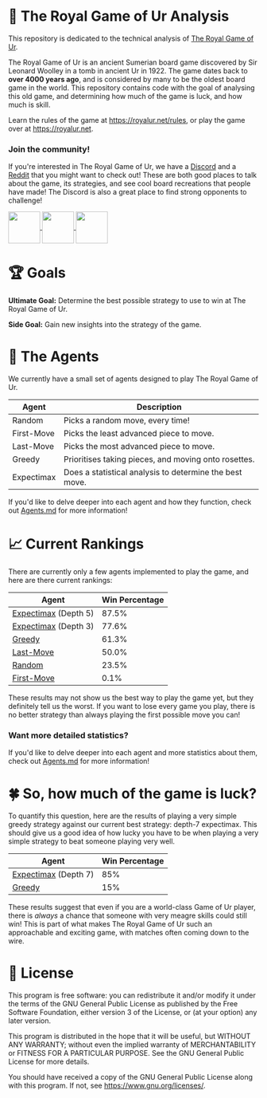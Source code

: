 # 🎲 The Royal Game of Ur Analysis
This repository is dedicated to the technical analysis of
[The Royal Game of Ur](https://en.wikipedia.org/wiki/Royal_Game_of_Ur).

The Royal Game of Ur is an ancient Sumerian board game discovered by Sir Leonard Woolley in a
tomb in ancient Ur in 1922. The game dates back to **over 4000 years ago**, and is considered
by many to be the oldest board game in the world. This repository contains code with the goal
of analysing this old game, and determining how much of the game is luck, and how much is skill.

Learn the rules of the game at https://royalur.net/rules, or play the game over at https://royalur.net.


### Join the community!
If you're interested in The Royal Game of Ur, we have a [Discord](https://discord.gg/Ea49VVru5N)
and a [Reddit](https://www.reddit.com/r/GameofUr/) that you might want to check out! These are
both good places to talk about the game, its strategies, and see cool board recreations that
people have made! The Discord is also a great place to find strong opponents to challenge!

<p float="left">
  <a href="https://discord.gg/Ea49VVru5N">
    <img src="https://royalur.net/res/discord.svg" height="64" valign="middle" />
  </a>
  <a href="https://www.reddit.com/r/GameofUr/">
    <img src="https://royalur.net/res/reddit.svg" height="64" valign="middle" />
  </a>
  <a href="https://royalur.net">
    <img src="https://royalur.net/favicon.png" height="64" valign="middle" />
  </a>
</p>


# 🏆 Goals
**Ultimate Goal:** Determine the best possible strategy to use to win at The Royal Game of Ur.

**Side Goal:** Gain new insights into the strategy of the game.


# 🤖 The Agents
We currently have a small set of agents designed to play The Royal Game of Ur.

| Agent       | Description |
| ----------- | -------------- |
| Random      | Picks a random move, every time! |
| First-Move  | Picks the least advanced piece to move. |
| Last-Move   | Picks the most advanced piece to move. |
| Greedy      | Prioritises taking pieces, and moving onto rosettes. |
| Expectimax  | Does a statistical analysis to determine the best move. |

If you'd like to delve deeper into each agent and how they function,
check out [Agents.md](docs/Agents.md) for more information!


# 📈 Current Rankings
There are currently only a few agents implemented to play the game,
and here are there current rankings:

| Agent | Win Percentage |
| ----- | -------------- |
| [Expectimax](/docs/Agents.md#-the-expectimax-agent) (Depth 5)  | 87.5% |
| [Expectimax](/docs/Agents.md#-the-expectimax-agent) (Depth 3)  | 77.6% |
| [Greedy](/docs/Agents.md#-the-greedy-agent)                    | 61.3% |
| [Last-Move](/docs/Agents.md#-the-last-move-agent)              | 50.0% |
| [Random](/docs/Agents.md#-the-random-agent)                    | 23.5% |
| [First-Move](/docs/Agents.md#-the-first-move-agent)            | 0.1%  |

These results may not show us the best way to play the game yet, but they definitely
tell us the worst. If you want to lose every game you play, there is no better
strategy than always playing the first possible move you can!

### Want more detailed statistics?
If you'd like to delve deeper into each agent and more statistics about them,
check out [Agents.md](docs/Agents.md) for more information!


# 🍀 So, how much of the game is luck?
To quantify this question, here are the results of playing a very simple greedy strategy
against our current best strategy: depth-7 expectimax. This should give us a good idea of
how lucky you have to be when playing a very simple strategy to beat someone playing very well.

| Agent | Win Percentage |
| ----- | -------------- |
| [Expectimax](/docs/Agents.md#-the-expectimax-agent) (Depth 7)  | 85% |
| [Greedy](/docs/Agents.md#-the-greedy-agent)                    | 15% |

These results suggest that even if you are a world-class Game of Ur player, there is _always_
a chance that someone with very meagre skills could still win! This is part of what makes
The Royal Game of Ur such an approachable and exciting game, with matches often coming
down to the wire.


# 📝 License
This program is free software: you can redistribute it and/or modify
it under the terms of the GNU General Public License as published by
the Free Software Foundation, either version 3 of the License, or
(at your option) any later version.

This program is distributed in the hope that it will be useful,
but WITHOUT ANY WARRANTY; without even the implied warranty of
MERCHANTABILITY or FITNESS FOR A PARTICULAR PURPOSE.  See the
GNU General Public License for more details.

You should have received a copy of the GNU General Public License
along with this program.  If not, see <https://www.gnu.org/licenses/>.
